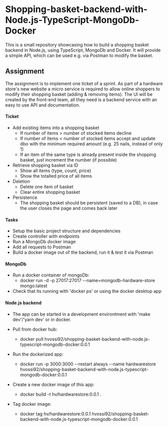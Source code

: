 # Shopping-basket-backend-with-Node.js-TypeScript-MongoDb-Docker
This is a small repository showcasing how to build a shopping basket backend in Node.js, using TypeScript, MongoDb and Docker. It will provide a simple API, which can be used e.g. via Postman to modify the basket.

## Assignment
The assignment is to implement one ticket of a sprint. As part of a hardware store's new website a micro service is required to allow online shoppers to modify their shopping basket (adding & removing items). The UI will be created by the front-end team, all they need is a backend service with an easy to use API and documentation.

#### Ticket
- Add existing items into a shopping basket
    - If number of items > number of stocked items decline
    - If number of items < number of stocked items accept and update dbo with the minimum required amount (e.g. 25 nails, instead of only 1)
    - If an item of the same type is already present inside the shopping basket, just increment the number (if possible)
- Retrieve shopping basket via ID
    - Show all items (type, count, price)
    - Show the totalled price of all items
- Deletion
    - Delete one item of basket
    - Clear entire shopping basket
- Persistence
    - The shopping basket should be persistent (saved to a DB), in case the user closes the page and comes back later
   
#### Tasks
- Setup the basic project structure and dependencies
- Create controller with endpoints
- Run a MongoDb docker image
- Add all requests to Postman
- Build a docker image out of the backend, run it & test it via Postman

#### MongoDb

- Run a docker container of mongoDb:
    - docker run -d -p 27017:27017 --name=mongodb-hardware-store mongo:latest
- Check that its running with 'docker ps' or using the docker desktop app

#### Node.js backend

- The app can be started in a development environtment with 'make dev'/'yarn dev' or in docker.

- Pull from docker hub: 
    - docker pull hvossi92/shopping-basket-backend-with-node.js-typescript-mongodb-docker:0.0.1
- Run the dockerized app:
    - docker run -p 3000:3000 --restart always --name hardwarestore hvossi92/shopping-basket-backend-with-node.js-typescript-mongodb-docker:0.0.1

- Create a new docker image of this app:
    - docker build -t hv/hardwarestore:0.0.1 .
- Tag docker image:
    - docker tag hv/hardwarestore:0.0.1 hvossi92/shopping-basket-backend-with-node.js-typescript-mongodb-docker:0.0.1
